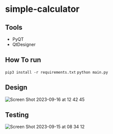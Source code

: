 # simple-calculator

##  Tools
- PyQT
- QtDesigner

## How To run
`pip3 install -r requirements.txt`
`python main.py`

## Design
![Screen Shot 2023-09-16 at 12 42 45](https://github.com/muhamadalfarisy98/simple-calculator/assets/23287190/f36dba4a-ac90-4d2c-bd0d-df16b7f0e41d)



## Testing
![Screen Shot 2023-09-15 at 08 34 12](https://github.com/muhamadalfarisy98/simple-calculator/assets/23287190/dcc227dd-6908-41f3-a492-ecb455b83ee5)





